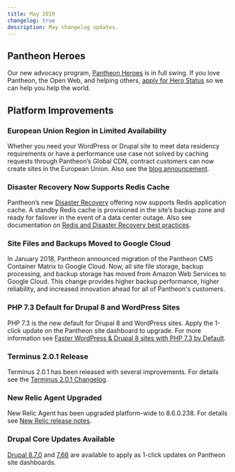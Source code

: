 ```yaml
---
title: May 2019
changelog: true
description: May changelog updates.
---
```

## Pantheon Heroes
Our new advocacy program, [Pantheon Heroes](https://community.pantheon.io/) is in full swing. If you love Pantheon, the Open Web, and helping others, [apply for Hero Status](https://community.pantheon.io/#apply) so we can help you help the world.

## Platform Improvements
### European Union Region in Limited Availability
Whether you need your WordPress or Drupal site to meet data residency requirements or have a performance use case not solved by caching requests through Pantheon’s Global CDN, contract customers can now create sites in the European Union. Also see the [blog announcement](https://pantheon.io/blog/announcing-european-region-limited-availability).

### Disaster Recovery Now Supports Redis Cache
Pantheon’s new [Disaster Recovery](https://pantheon.io/features/disaster-recovery) offering now supports Redis application cache. A standby Redis cache is provisioned in the site’s backup zone and ready for failover in the event of a data center outage. Also see documentation on [Redis and Disaster Recovery best practices](/docs/disaster-recovery#redis-and-disaster-recovery-best-practices).

### Site Files and Backups Moved to Google Cloud
In January 2018, Pantheon announced migration of the Pantheon CMS Container Matrix to Google Cloud.  Now, all site file storage, backup processing, and backup storage has moved from Amazon Web Services to Google Cloud.  This change provides higher backup performance, higher reliability, and increased innovation ahead for all of Pantheon's customers.

### PHP 7.3 Default for Drupal 8 and WordPress Sites
PHP 7.3 is the new default for Drupal 8 and WordPress sites. Apply the 1-click update on the Pantheon site dashboard to upgrade. For more information see [Faster WordPress & Drupal 8 sites with PHP 7.3 by Default](https://pantheon.io/blog/faster-wordpress-drupal-8-sites-php-73-default).

### Terminus 2.0.1 Release
Terminus 2.0.1 has been released with several improvements. For details see the [Terminus 2.0.1 Changelog](https://github.com/pantheon-systems/terminus/blob/master/CHANGELOG.md#201---2019-04-28).

### New Relic Agent Upgraded
New Relic Agent has been upgraded platform-wide to 8.6.0.238. For details see [New Relic release notes](https://docs.newrelic.com/docs/release-notes/agent-release-notes/php-release-notes).

### Drupal Core Updates Available
[Drupal 8.7.0](https://www.drupal.org/project/drupal/releases/8.7.0) and [7.66](https://www.drupal.org/project/drupal/releases/7.66) are available to apply as 1-click updates on Pantheon site dashboards. 

